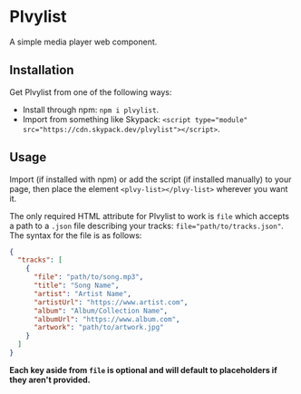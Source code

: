 # Plvylist

A simple media player web component.

## Installation

Get Plvylist from one of the following ways:

- Install through npm: `npm i plvylist`.
- Import from something like Skypack: `<script type="module" src="https://cdn.skypack.dev/plvylist"></script>`.

## Usage

Import (if installed with npm) or add the script (if installed manually) to your page, then place the element `<plvy-list></plvy-list>` wherever you want it.

The only required HTML attribute for Plvylist to work is `file` which accepts a path to a `.json` file describing your tracks: `file="path/to/tracks.json"`. The syntax for the file is as follows:

```json
{
  "tracks": [
    {
      "file": "path/to/song.mp3",
      "title": "Song Name",
      "artist": "Artist Name",
      "artistUrl": "https://www.artist.com",
      "album": "Album/Collection Name",
      "albumUrl": "https://www.album.com",
      "artwork": "path/to/artwork.jpg"
    }
  ]
}
```

**Each key aside from `file` is optional and will default to placeholders if they aren't provided.**
